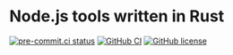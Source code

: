 # Node.js tools written in Rust

[![pre-commit.ci status](https://results.pre-commit.ci/badge/github/smarlhens/riri-node-tools/main.svg)](https://results.pre-commit.ci/latest/github/smarlhens/riri-node-tools/main)
[![GitHub CI](https://github.com/smarlhens/riri-node-tools/workflows/ci/badge.svg)](https://github.com/smarlhens/riri-node-tools/actions/workflows/ci.yml)
[![GitHub license](https://img.shields.io/github/license/smarlhens/riri-node-tools)](https://github.com/smarlhens/riri-node-tools)
